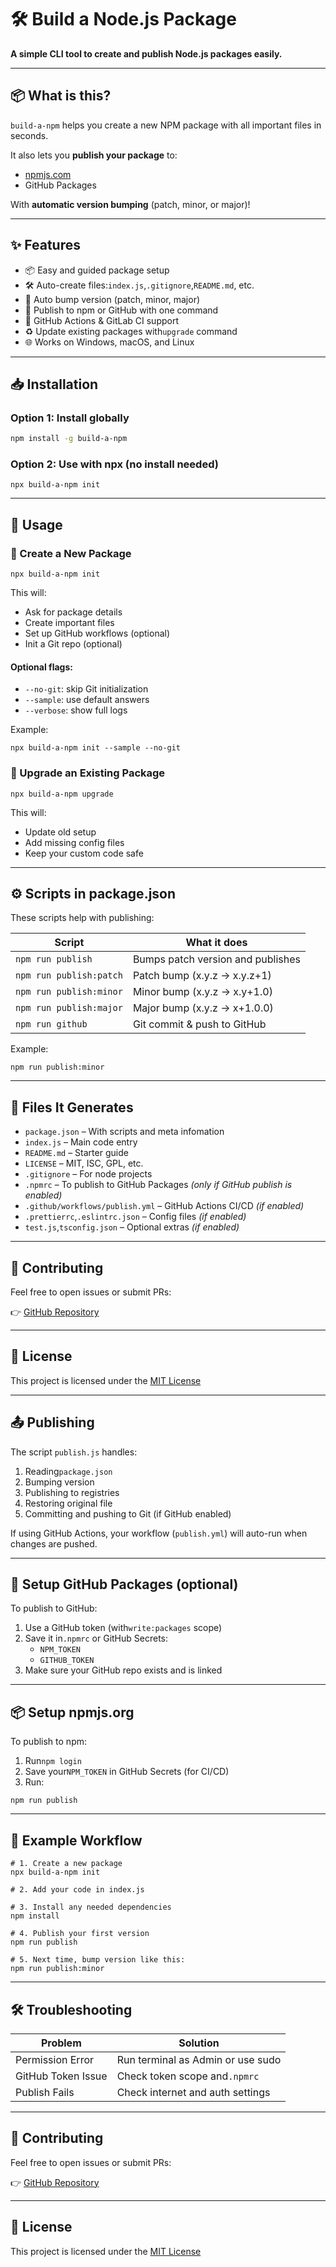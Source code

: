 # 🛠️ Build a Node.js Package

**A simple CLI tool to create and publish Node.js packages easily.**

---

## 📦 What is this?

`build-a-npm` helps you create a new NPM package with all important files in seconds.

It also lets you **publish your package** to:

- [npmjs.com](https://npmjs.com)
- GitHub Packages

With **automatic version bumping** (patch, minor, or major)!

---

## ✨ Features

- 📦 Easy and guided package setup
- 🛠️ Auto-create files:`index.js`,`.gitignore`,`README.md`, etc.
- 🔄 Auto bump version (patch, minor, major)
- 🚀 Publish to npm or GitHub with one command
- 🤖 GitHub Actions & GitLab CI support
- ♻️ Update existing packages with`upgrade` command
- 🌐 Works on Windows, macOS, and Linux

---

## 📥 Installation

### Option 1: Install globally

```bash
npm install -g build-a-npm
```

### Option 2: Use with npx (no install needed)

```
npx build-a-npm init
```

---

## 🚀 Usage

### 🧱 Create a New Package

```
npx build-a-npm init
```

This will:

- Ask for package details
- Create important files
- Set up GitHub workflows (optional)
- Init a Git repo (optional)

#### Optional flags:

- `--no-git`: skip Git initialization
- `--sample`: use default answers
- `--verbose`: show full logs

Example:

```
npx build-a-npm init --sample --no-git
```

### 🔁 Upgrade an Existing Package

```
npx build-a-npm upgrade
```

This will:

- Update old setup
- Add missing config files
- Keep your custom code safe

---

## ⚙️ Scripts in package.json

These scripts help with publishing:

| Script                  | What it does                      |
| ----------------------- | --------------------------------- |
| `npm run publish`       | Bumps patch version and publishes |
| `npm run publish:patch` | Patch bump (x.y.z → x.y.z+1)      |
| `npm run publish:minor` | Minor bump (x.y.z → x.y+1.0)      |
| `npm run publish:major` | Major bump (x.y.z → x+1.0.0)      |
| `npm run github`        | Git commit & push to GitHub       |

Example:

```
npm run publish:minor
```

---

## 🧾 Files It Generates

- `package.json` – With scripts and meta infomation
- `index.js` – Main code entry
- `README.md` – Starter guide
- `LICENSE` – MIT, ISC, GPL, etc.
- `.gitignore` – For node projects
- `.npmrc` – To publish to GitHub Packages _(only if GitHub publish is enabled)_
- `.github/workflows/publish.yml` – GitHub Actions CI/CD _(if enabled)_
- `.prettierrc`,`.eslintrc.json` – Config files _(if enabled)_
- `test.js`,`tsconfig.json` – Optional extras _(if enabled)_

---

## 🤝 Contributing

Feel free to open issues or submit PRs:

👉 [GitHub Repository](https://github.com/HSinghHira/build-a-npm)

---

## 📄 License

This project is licensed under the [MIT License]()

---

## 📤 Publishing

The script `publish.js` handles:

1. Reading`package.json`
2. Bumping version
3. Publishing to registries
4. Restoring original file
5. Committing and pushing to Git (if GitHub enabled)

If using GitHub Actions, your workflow (`publish.yml`) will auto-run when changes are pushed.

---

## 🔐 Setup GitHub Packages (optional)

To publish to GitHub:

1. Use a GitHub token (with`write:packages` scope)
2. Save it in`.npmrc` or GitHub Secrets:
   - `NPM_TOKEN`
   - `GITHUB_TOKEN`
3. Make sure your GitHub repo exists and is linked

---

## 📦 Setup npmjs.org

To publish to npm:

1. Run`npm login`
2. Save your`NPM_TOKEN` in GitHub Secrets (for CI/CD)
3. Run:

```
npm run publish
```

---

## 🔧 Example Workflow

```
# 1. Create a new package
npx build-a-npm init

# 2. Add your code in index.js

# 3. Install any needed dependencies
npm install

# 4. Publish your first version
npm run publish

# 5. Next time, bump version like this:
npm run publish:minor
```

---

## 🛠️ Troubleshooting

| Problem            | Solution                          |
| ------------------ | --------------------------------- |
| Permission Error   | Run terminal as Admin or use sudo |
| GitHub Token Issue | Check token scope and`.npmrc`     |
| Publish Fails      | Check internet and auth settings  |

---

## 🤝 Contributing

Feel free to open issues or submit PRs:

👉 [GitHub Repository](https://github.com/HSinghHira/build-a-npm)

---

## 📄 License

This project is licensed under the [MIT License]()
